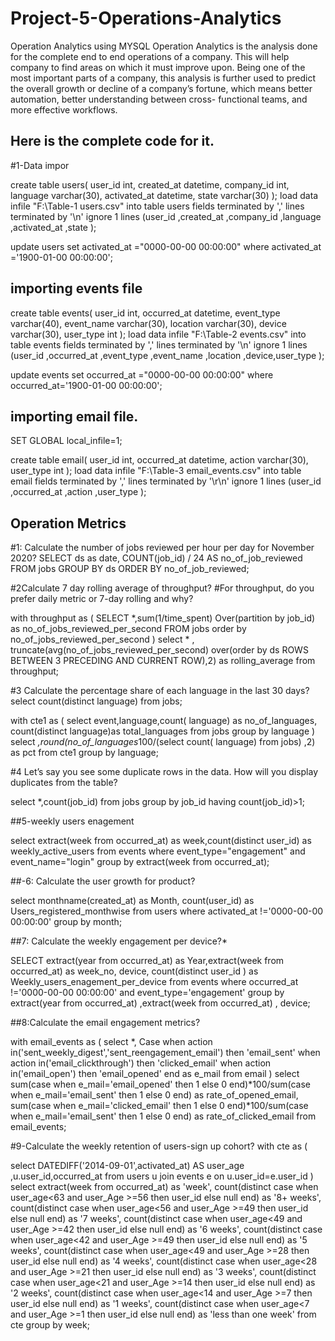 # Project-5-Operations-Analytics
Operation Analytics using MYSQL
Operation Analytics is the analysis done for the complete end to end
operations of a company.
This will help company to find areas on which it must improve upon.
Being one of the most important parts of a company, this analysis is further
used to predict the overall growth or decline of a company’s fortune, which
means better automation, better understanding between cross-
functional teams, and more effective workflows.

## Here is the complete code for it.

#1-Data impor

create table users(
user_id int,
created_at datetime,
company_id int,
language varchar(30),
activated_at datetime,
state varchar(30)
);
load data  infile "F:\Table-1 users.csv"  into table users
fields terminated by ','
lines terminated by '\n'
ignore 1 lines
(user_id ,created_at ,company_id ,language ,activated_at ,state );

update users
set activated_at
 ="0000-00-00 00:00:00"
where activated_at
='1900-01-00 00:00:00';


## importing events file

create table events(
user_id int,
occurred_at datetime,
event_type varchar(40),
event_name varchar(30),
location varchar(30),
device varchar(30),
user_type int
);
load data  infile "F:\Table-2 events.csv"  into table events
fields terminated by ','
lines terminated by '\n'
ignore 1 lines
(user_id ,occurred_at ,event_type ,event_name ,location ,device,user_type );

update events
set occurred_at ="0000-00-00 00:00:00"
where occurred_at='1900-01-00 00:00:00';

## importing email file.
SET GLOBAL local_infile=1;


create table email(
user_id int,
occurred_at datetime,
action varchar(30),
user_type int
);
load data  infile "F:\Table-3 email_events.csv"  into table email
fields terminated by ','
lines terminated by '\r\n'
ignore 1 lines
(user_id ,occurred_at ,action ,user_type );


## Operation Metrics

#1: Calculate the number of jobs reviewed per hour per day for November 2020?
SELECT
        ds as date,
        COUNT(job_id) / 24 AS no_of_job_reviewed FROM jobs 
    GROUP BY ds 
    ORDER BY no_of_job_reviewed;
 
 #2Calculate 7 day rolling average of throughput?
 #For throughput, do you prefer daily metric or 7-day rolling and why?
 
 with throughput as (
 SELECT *,sum(1/time_spent) Over(partition by job_id) as no_of_jobs_reviewed_per_second
 FROM jobs
 order by no_of_jobs_reviewed_per_second
 )
 select * ,
 truncate(avg(no_of_jobs_reviewed_per_second) over(order by ds ROWS BETWEEN 3 PRECEDING AND CURRENT ROW),2)
 as rolling_average from throughput;
 
 #3 Calculate the percentage share of each language in the last 30 days?
select count(distinct language) from jobs;
 
 with cte1 as (
 select event,language,count( language) as no_of_languages,
 count(distinct language)as total_languages from jobs
 group by language
 )
 select *,round(no_of_languages*100/(select count( language) from jobs)
,2) as pct  from cte1
 group by language;

#4 Let’s say you see some duplicate rows in the data. How will you display duplicates from the table?

select *,count(job_id) from jobs
group by job_id
having count(job_id)>1;

##5-weekly users enagement

select 
       extract(week from occurred_at) as week,count(distinct user_id) as weekly_active_users from events
       where event_type="engagement" and event_name="login"
       group by  extract(week from occurred_at);
       
##-6: Calculate the user growth for product?

select   monthname(created_at) as Month,
       count(user_id) as Users_registered_monthwise from users
       where activated_at !='0000-00-00 00:00:00'
       group by month;
       
##7:  Calculate the weekly engagement per device?*
       
SELECT  extract(year from occurred_at) as Year,extract(week from occurred_at) as week_no, device,
        count(distinct user_id ) as Weekly_users_enagement_per_device from events
        where occurred_at !='0000-00-00 00:00:00' and event_type='engagement'
        group by extract(year from occurred_at) ,extract(week from occurred_at) , device;
        
##8:Calculate the email engagement metrics?

with email_events as (
			select *,
	Case
        when action in('sent_weekly_digest','sent_reengagement_email') then 'email_sent'
        when action in('email_clickthrough') then 'clicked_email'
        when action in('email_open') then 'email_opened'
	end as e_mail
	from email
    )
select 
sum(case when e_mail='email_opened' then 1 else 0 end)*100/sum(case when e_mail='email_sent' then 1 else 0 end)
as rate_of_opened_email,
sum(case when e_mail='clicked_email' then 1 else 0 end)*100/sum(case when e_mail='email_sent' then 1 else 0 end)
as rate_of_clicked_email
from email_events;

#9-Calculate the weekly retention of users-sign up cohort?
with cte as (

select DATEDIFF('2014-09-01',activated_at) AS user_age ,u.user_id,occurred_at
from users u 
join events e
on u.user_id=e.user_id
)
select extract(week from occurred_at) as 'week',
count(distinct case when user_age<63 and user_Age >=56 then user_id else null end) as '8+ weeks',
count(distinct case when user_age<56 and user_Age >=49 then user_id else null end) as '7 weeks',
count(distinct case when user_age<49 and user_Age >=42 then user_id else null end) as '6 weeks',
count(distinct case when user_age<42 and user_Age >=49 then user_id else null end) as '5 weeks',
count(distinct case when user_age<49 and user_Age >=28 then user_id else null end) as '4 weeks',
count(distinct case when user_age<28 and user_Age >=21 then user_id else null end) as '3 weeks',
count(distinct case when user_age<21 and user_Age >=14 then user_id else null end) as '2 weeks',
count(distinct case when user_age<14 and user_Age >=7 then user_id else null end) as '1 weeks',
count(distinct case when user_age<7 and user_Age >=1 then user_id else null end) as 'less than one week'
from cte
group by week;
                  
















